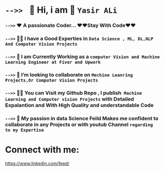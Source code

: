  # `-->> `  🔭    Hi,  i am  👋     `Yasir ALi ` 

 ### `-->>`   ❤️  A passionate Coder... ❤️❤️Stay With Code❤️❤️




 ### `-->>`  👨‍🔬 I have a Good Experties  in `Data Science , ML, DL,NLP And Computer Vision Projects `




 ### `-->>`  👀 I am Currently Working as a `computer Vision and Machine Learning Engineer at Fiver and Upwork`



 ### `-->>`   👯 I’m looking to collaborate on `Mechine Leanring Projects,Or Computer Vision Projects`




 ### `-->>`   👨‍💻  You can Visit my Github Repo , I publish` Machine Learning and Computer vision Projects` with Detailed Expalantion and With High Quality and understandable Code





### `-->>`  💞️ My passion in data Science Feild Makes me confident to collaborate in any Projects or with youtub Channel  ` regarding to my Expertise `


# Connect with me:

https://www.linkedin.com/feed/


